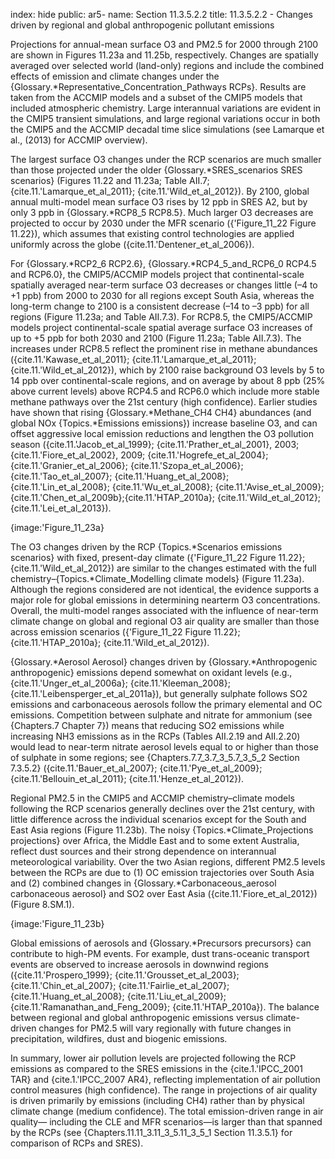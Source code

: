 index: hide
public: ar5-
name: Section 11.3.5.2.2
title: 11.3.5.2.2 - Changes driven by regional and global anthropogenic pollutant emissions

Projections for annual-mean surface O3 and PM2.5 for 2000 through 2100 are shown in Figures 11.23a and 11.25b, respectively. Changes are spatially averaged over selected world (land-only) regions and include the combined effects of emission and climate changes under the {Glossary.*Representative_Concentration_Pathways RCPs}. Results are taken from the ACCMIP models and a subset of the CMIP5 models that included atmospheric chemistry. Large interannual variations are evident in the CMIP5 transient simulations, and large regional variations occur in both the CMIP5 and the ACCMIP decadal time slice simulations (see Lamarque et al., (2013) for ACCMIP overview).

The largest surface O3 changes under the RCP scenarios are much smaller than those projected under the older {Glossary.*SRES_scenarios SRES scenarios} (Figures 11.22 and 11.23a; Table AII.7; {cite.11.'Lamarque_et_al_2011}; {cite.11.'Wild_et_al_2012}). By 2100, global annual multi-model mean surface O3 rises by 12 ppb in SRES A2, but by only 3 ppb in {Glossary.*RCP8_5 RCP8.5}. Much larger O3 decreases are projected to occur by 2030 under the MFR scenario ({'Figure_11_22 Figure 11.22}), which assumes that existing control technologies are applied uniformly across the globe ({cite.11.'Dentener_et_al_2006}).

For {Glossary.*RCP2_6 RCP2.6}, {Glossary.*RCP4_5_and_RCP6_0 RCP4.5 and RCP6.0}, the CMIP5/ACCMIP models project that continental-scale spatially averaged near-term surface O3 decreases or changes little (–4 to +1 ppb) from 2000 to 2030 for all regions except South Asia, whereas the long-term change to 2100 is a consistent decrease (–14 to –3 ppb) for all regions (Figure 11.23a; and Table AII.7.3). For RCP8.5, the CMIP5/ACCMIP models project continental-scale spatial average surface O3 increases of up to +5 ppb for both 2030 and 2100 (Figure 11.23a; Table AII.7.3). The increases under RCP8.5 reflect the prominent rise in methane abundances ({cite.11.'Kawase_et_al_2011}; {cite.11.'Lamarque_et_al_2011}; {cite.11.'Wild_et_al_2012}), which by 2100 raise background O3 levels by 5 to 14 ppb over continental-scale regions, and on average by about 8 ppb (25% above current levels) above RCP4.5 and RCP6.0 which include more stable methane pathways over the 21st century (high confidence). Earlier studies have shown that rising {Glossary.*Methane_CH4 CH4} abundances (and global NOx {Topics.*Emissions emissions}) increase baseline O3, and can offset aggressive local emission reductions and lengthen the O3 pollution season ({cite.11.'Jacob_et_al_1999}; {cite.11.'Prather_et_al_2001}, 2003; {cite.11.'Fiore_et_al_2002}, 2009; {cite.11.'Hogrefe_et_al_2004}; {cite.11.'Granier_et_al_2006}; {cite.11.'Szopa_et_al_2006}; {cite.11.'Tao_et_al_2007}; {cite.11.'Huang_et_al_2008}; {cite.11.'Lin_et_al_2008}; {cite.11.'Wu_et_al_2008}; {cite.11.'Avise_et_al_2009}; {cite.11.'Chen_et_al_2009b};{cite.11.'HTAP_2010a}; {cite.11.'Wild_et_al_2012}; {cite.11.'Lei_et_al_2013}).

{image:'Figure_11_23a}

The O3 changes driven by the RCP {Topics.*Scenarios emissions scenarios} with fixed, present-day climate ({'Figure_11_22 Figure 11.22}; {cite.11.'Wild_et_al_2012}) are similar to the changes estimated with the full chemistry–{Topics.*Climate_Modelling climate models} (Figure 11.23a). Although the regions considered are not identical, the evidence supports a major role for global emissions in determining nearterm O3 concentrations. Overall, the multi-model ranges associated with the influence of near-term climate change on global and regional O3 air quality are smaller than those across emission scenarios ({'Figure_11_22 Figure 11.22}; {cite.11.'HTAP_2010a}; {cite.11.'Wild_et_al_2012}).

{Glossary.*Aerosol Aerosol} changes driven by {Glossary.*Anthropogenic anthropogenic} emissions depend somewhat on oxidant levels (e.g., {cite.11.'Unger_et_al_2006a}; {cite.11.'Kleeman_2008}; {cite.11.'Leibensperger_et_al_2011a}), but generally sulphate follows SO2 emissions and carbonaceous aerosols follow the primary elemental and OC emissions. Competition between sulphate and nitrate for ammonium (see {Chapters.7 Chapter 7}) means that reducing SO2 emissions while increasing NH3 emissions as in the RCPs (Tables AII.2.19 and AII.2.20) would lead to near-term nitrate aerosol levels equal to or higher than those of sulphate in some regions; see {Chapters.7.7_3.7_3_5.7_3_5_2 Section 7.3.5.2} ({cite.11.'Bauer_et_al_2007}; {cite.11.'Pye_et_al_2009}; {cite.11.'Bellouin_et_al_2011}; {cite.11.'Henze_et_al_2012}).

Regional PM2.5 in the CMIP5 and ACCMIP chemistry–climate models following the RCP scenarios generally declines over the 21st century, with little difference across the individual scenarios except for the South and East Asia regions (Figure 11.23b). The noisy {Topics.*Climate_Projections projections} over Africa, the Middle East and to some extent Australia, reflect dust sources and their strong dependence on interannual meteorological variability. Over the two Asian regions, different PM2.5 levels between the RCPs are due to (1) OC emission trajectories over South Asia and (2) combined changes in {Glossary.*Carbonaceous_aerosol carbonaceous aerosol} and SO2 over East Asia ({cite.11.'Fiore_et_al_2012}) (Figure 8.SM.1).

{image:'Figure_11_23b}

Global emissions of aerosols and {Glossary.*Precursors precursors} can contribute to high-PM events. For example, dust trans-oceanic transport events are observed to increase aerosols in downwind regions ({cite.11.'Prospero_1999}; {cite.11.'Grousset_et_al_2003}; {cite.11.'Chin_et_al_2007}; {cite.11.'Fairlie_et_al_2007}; {cite.11.'Huang_et_al_2008}; {cite.11.'Liu_et_al_2009}; {cite.11.'Ramanathan_and_Feng_2009}; {cite.11.'HTAP_2010a}). The balance between regional and global anthropogenic emissions versus climate-driven changes for PM2.5 will vary regionally with future changes in precipitation, wildfires, dust and biogenic emissions.

In summary, lower air pollution levels are projected following the RCP emissions as compared to the SRES emissions in the {cite.1.'IPCC_2001 TAR} and {cite.1.'IPCC_2007 AR4}, reflecting implementation of air pollution control measures (high confidence). The range in projections of air quality is driven primarily by emissions (including CH4) rather than by physical climate change (medium confidence). The total emission-driven range in air quality— including the CLE and MFR scenarios—is larger than that spanned by the RCPs (see {Chapters.11.11_3.11_3_5.11_3_5_1 Section 11.3.5.1} for comparison of RCPs and SRES).
